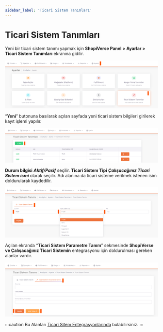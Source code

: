 ```yaml
---
sidebar_label: 'Ticari Sistem Tanımları'
---
```


# Ticari Sistem Tanımları

Yeni bir ticari sistem tanımı yapmak için **ShopiVerse Panel > Ayarlar > Ticari Sistem Tanımları** ekranına gidilir. 

![CommercialSystem](../img/CommercialSystem.png) 

“**Yeni**” butonuna basılarak açılan sayfada yeni ticari sistem bilgileri girilerek kayıt işlemi yapılır.

![CommercialSystemAdd](../img/CommercialSystemAdd.png) 

**Durum bilgisi** ***Aktif/Pasif***  seçilir. **Ticari Sistem Tipi** ***Çalışacağınız Ticari Sistem ismi*** olarak seçilir. Adı alanına da ticari sisteme verilmek istenen isim doldurularak kaydedilir. 

![CommercialSystemAddSave](../img/CommercialSystemAddSave.png)

Açılan ekranda “**Ticari Sistem Parametre Tanım**” sekmesinde **ShopiVerse ve Çalışacağınız Ticari Sistemin** entegrasyonu için doldurulması gereken alanlar vardır. 

![CommercialSystemAddSaveSave](../img/CommercialSystemAddSaveSave.png)

:::caution
Bu Alanları [Ticari Sitem Entegrasyonlarında](/docs/category/ticari-sistem-entegrasyonu) bulabilirsiniz.
:::
